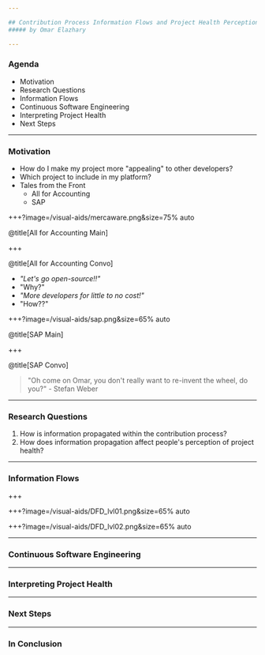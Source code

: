 ```yaml
---

## Contribution Process Information Flows and Project Health Perception
##### by Omar Elazhary

---
```


### Agenda
- Motivation
- Research Questions
- Information Flows
- Continuous Software Engineering
- Interpreting Project Health
- Next Steps

---

### Motivation
- How do I make my project more "appealing" to other developers?
- Which project to include in my platform?
- Tales from the Front
    * All for Accounting
    * SAP

+++?image=/visual-aids/mercaware.png&size=75% auto

@title[All for Accounting Main]

+++

@title[All for Accounting Convo]

- _"Let's go open-source!!"_
- "Why?"
- _"More developers for little to no cost!"_
- "How??"

+++?image=/visual-aids/sap.png&size=65% auto

@title[SAP Main]

+++

@title[SAP Convo]

> "Oh come on Omar, you don't really want to re-invent the wheel, do you?" - Stefan Weber

---

### Research Questions

1. How is information propagated within the contribution process?
2. How does information propagation affect people's perception of project health?

---

### Information Flows

+++

+++?image=/visual-aids/DFD_lvl01.png&size=65% auto

+++?image=/visual-aids/DFD_lvl02.png&size=65% auto

---

### Continuous Software Engineering

---

### Interpreting Project Health

---

### Next Steps

---

### In Conclusion
